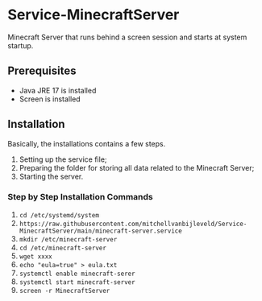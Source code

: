 # Service-MinecraftServer
Minecraft Server that runs behind a screen session and starts at system startup.

## Prerequisites
- Java JRE 17 is installed
- Screen is installed

## Installation
Basically, the installations contains a few steps.
1. Setting up the service file;
2. Preparing the folder for storing all data related to the Minecraft Server;
3. Starting the server.

### Step by Step Installation Commands
1. `cd /etc/systemd/system`
2. `https://raw.githubusercontent.com/mitchellvanbijleveld/Service-MinecraftServer/main/minecraft-server.service`
3. `mkdir /etc/minecraft-server`
4. `cd /etc/minecraft-server`
5. `wget xxxx`
6. `echo "eula=true" > eula.txt`
7. `systemctl enable minecraft-serer`
8. `systemctl start minecraft-server`
9. `screen -r MinecraftServer`
